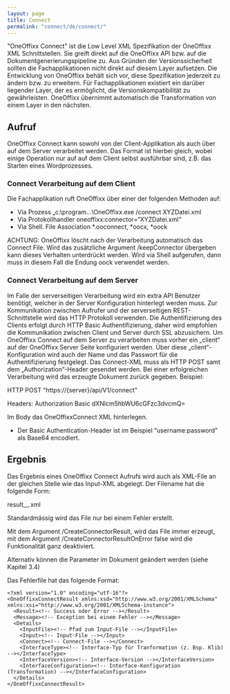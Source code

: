 ```yaml
---
layout: page
title: Connect
permalink: "connect/de/connect/"
---
```


"OneOffixx Connect" ist die Low Level XML Spezifikation der OneOffixx XML Schnittstellen. Sie greift direkt auf die OneOffixx API bzw. auf die Dokumentgenerierungspipeline zu. Aus Gründen der Versionssicherheit sollten die Fachapplikationen nicht direkt auf diesem Layer aufsetzen. Die Entwicklung von OneOffixx behält sich vor, diese Spezifikation jederzeit zu ändern bzw. zu erweitern. Für Fachapplikationen existiert ein darüber liegender Layer, der es ermöglicht, die Versionskompatibilität zu gewährleisten. OneOffixx übernimmt automatisch die Transformation von einem Layer in den nächsten.

## Aufruf

OneOffixx Connect kann sowohl von der Client-Applikation als auch über auf dem Server verarbeitet werden. Das Format ist hierbei gleich, wobei einige Operation nur auf auf dem Client selbst ausführbar sind, z.B. das Starten eines Wordprozesses. 

### Connect Verarbeitung auf dem Client

Die Fachapplikation ruft OneOffixx über einer der folgenden Methoden auf:

* Via Prozess „c:\\program…\OneOffixx.exe /connect XYZDatei.xml
* Via Protokollhandler oneoffixx:connector=“XYZDatei.xml“
* Via Shell. File Association *.ooconnect, *oocx, *oock

ACHTUNG: OneOffixx löscht nach der Verarbeitung automatisch das Connect File. Wird das zusätzliche Argument /keepConnector übergeben kann dieses Verhalten unterdrückt werden. Wird via Shell aufgerufen, dann muss in diesem Fall die Endung oock verwendet werden.

### Connect Verarbeitung auf dem Server

Im Falle der serverseitigen Verarbeitung wird ein extra API Benutzer benötigt, welcher in der Server Konfiguration hinterlegt werden muss.
Zur Kommunikation zwischen Aufrufer und der serverseitigen REST-Schnittstelle wird das HTTP Protokoll verwenden. Die Authentifizierung des Clients erfolgt durch HTTP Basic Authentifizierung, daher wird empfohlen die Kommunikation zwischen Client und Server durch SSL abzusichern.
Um OneOffixx Connect auf dem Server zu verarbeiten muss vorher ein „client“ auf der OneOffixx Server Seite konfiguriert werden. Über diese „client“-Konfiguration wird auch der Name und das Passwort für die Authentifizierung festgelegt.
Das Connect-XML muss als HTTP POST samt dem „Authorization“-Header gesendet werden. Bei einer erfolgreichen Verarbeitung wird das erzeugte Dokument zurück gegeben.
Beispiel: 

HTTP POST "https://{server}/api/V1/connect"

Headers: 
Authorization Basic dXNlcm5hbWU6cGFzc3dvcmQ=

Im Body das OneOffixxConnect XML hinterlegen.

* Der Basic Authentication-Header ist im Beispiel “username:password” als Base64 encodiert.

## Ergebnis

Das Ergebnis eines OneOffixx Connect Aufrufs wird auch als XML-File an der gleichen Stelle wie das Input-XML abgelegt. Der Filename hat die folgende Form:

result_<Name Inputfile>_<Zeitstempel>.xml

Standardmässig wird das File nur bei einem Fehler erstellt. 

Mit dem Argument /CreateConnectorResult, wird das File immer erzeugt, mit dem Argument /CreateConnectorResultOnError false wird die Funktionalität ganz deaktiviert.

Alternativ können die Parameter im Dokument geändert werden (siehe Kapitel 3.4)

Das Fehlerfile hat das folgende Format:

    <?xml version="1.0" encoding="utf-16"?>
    <OneOffixxConnectResult xmlns:xsd="http://www.w3.org/2001/XMLSchema" xmlns:xsi="http://www.w3.org/2001/XMLSchema-instance">
      <Result><!-- Success oder Error --></Result>
      <Message><!-- Exception bei einem Fehler --></Message>
      <Details>
        <InputFile><!-- Pfad zum Input-File --></InputFile>
        <Input><!-- Input-File --></Input>
        <Connect><!-- Connect-File --></Connect>
        <InterfaceType><!-- Interface-Typ für Tranformation (z. Bsp. Klib) --></InterfaceType>
        <InterfaceVersion><!-- Interface-Version --></InterfaceVersion>
        <InterfaceConfiguration><!-- Interface-Konfiguration (Transformation) --></InterfaceConfiguration>
      </Details>
    </OneOffixxConnectResult>
